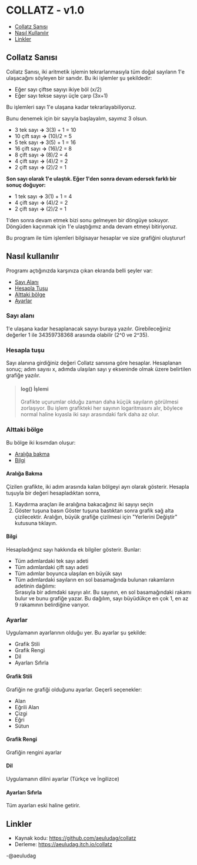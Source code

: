 # COLLATZ - v1.0

- [Collatz Sanısı](#collatz-san%C4%B1s%C4%B1)	
- [Nasıl Kullanılır](#nas%C4%B1l-kullan%C4%B1l%C4%B1r)	
- [Linkler](#linkler)

## Collatz Sanısı
Collatz Sanısı, iki aritmetik işlemin tekrarlanmasıyla tüm doğal sayıların 1'e ulaşacağını söyleyen bir sanıdır.
Bu iki işlemler şu şekildedir:

- Eğer sayı çiftse sayıyı ikiye böl (x/2)
- Eğer sayı tekse sayıyı üçle çarp (3x+1)

Bu işlemleri sayı 1'e ulaşana kadar tekrarlayabiliyoruz.

Bunu denemek için bir sayıyla başlayalım, sayımız 3 olsun.

- 3 tek sayı **→** 3(3) + 1 = 10
- 10 çift sayı **→** (10)/2 = 5
- 5 tek sayı **→** 3(5) + 1 = 16
- 16 çift sayı **→** (16)/2 = 8
- 8 çift sayı **→** (8)/2 = 4
- 4 çift sayı **→** (4)/2 = 2
- 2 çift sayı **→** (2)/2 = 1
	
**Son sayı olarak 1'e ulaştık. Eğer 1'den sonra devam edersek farklı bir sonuç doğuyor:**  
- 1 tek sayı **→** 3(1) + 1 = 4
- 4 çift sayı **→** (4)/2 = 2
- 2 çift sayı **→** (2)/2 = 1

1'den sonra devam etmek bizi sonu gelmeyen bir döngüye sokuyor. Döngüden kaçınmak için 1'e ulaştığımız anda devam etmeyi bitiriyoruz.

Bu program ile tüm işlemleri bilgisayar hesaplar ve size grafiğini oluşturur!

## Nasıl kullanılır
Programı açtığınızda karşınıza çıkan ekranda belli şeyler var:
- [Sayı Alanı](#say%C4%B1-alan%C4%B1)
- [Hesapla Tuşu](#hesapla-tu%C5%9Fu)
- [Alttaki bölge](#alttaki-b%C3%B6lge)
- [Ayarlar](#ayarlar)

### Sayı alanı
1'e ulaşana kadar hesaplanacak sayıyı buraya yazılır.
Girebileceğiniz değerler 1 ile 34359738368 arasında olabilir (2^0 ve 2^35).

### Hesapla tuşu
Sayı alanına girdiğiniz değeri Collatz sanısına göre hesaplar.
Hesaplanan sonuç; adım sayısı x, adımda ulaşılan sayı y ekseninde olmak üzere belirtilen grafiğe yazılır.

>#### log() İşlemi
>Grafikte uçurumlar olduğu zaman daha küçük sayıların görülmesi zorlaşıyor.
>Bu işlem grafikteki her sayının logaritmasını alır, böylece normal haline kıyasla iki sayı arasındaki fark daha az olur.

### Alttaki bölge
Bu bölge iki kısımdan oluşur:
- [Aralığa bakma](#aral%C4%B1%C4%9Fa-bakma)
- [Bilgi](#bilgi)

#### Aralığa Bakma
Çizilen grafikte, iki adım arasında kalan bölgeyi ayrı olarak gösterir.
Hesapla tuşuyla bir değeri hesapladıktan sonra,
1. Kaydırma araçları ile aralığına bakacağınız iki sayıyı seçin
2. Göster tuşuna basın
Göster tuşuna bastıktan sonra grafik sağ alta çizilecektir.
Aralığın, büyük grafiğe çizilmesi için "Yerlerini Değiştir" kutusuna tıklayın.

#### Bilgi
Hesapladığınız sayı hakkında ek bilgiler gösterir. Bunlar:
- Tüm adımlardaki tek sayı adeti
- Tüm adımlardaki çift sayı adeti
- Tüm adımlar boyunca ulaşılan en büyük sayı
- Tüm adımlardaki sayıların en sol basamağında bulunan rakamların adetinin dağılımı:  
 Sırasıyla bir adımdaki sayıyı alır. Bu sayının, en sol basamağındaki rakamı bulur ve bunu grafiğe yazar.
  Bu dağılım, sayı büyüdükçe en çok 1, en az 9 rakamının belirdiğine varıyor.

### Ayarlar
Uygulamanın ayarlarının olduğu yer. Bu ayarlar şu şekilde:
- Grafik Stili
- Grafik Rengi
- Dil
- Ayarları Sıfırla

#### Grafik Stili
Grafiğin ne grafiği olduğunu ayarlar. Geçerli seçenekler:
- Alan
- Eğrili Alan
- Çizgi
- Eğri
- Sütun

#### Grafik Rengi
Grafiğin rengini ayarlar

#### Dil
Uygulamanın dilini ayarlar (Türkçe ve İngilizce)
	
#### Ayarları Sıfırla
Tüm ayarları eski haline getirir.

## Linkler
- Kaynak kodu: https://github.com/aeuludag/collatz
- Derleme: https://aeuludag.itch.io/collatz

-@aeuludag
